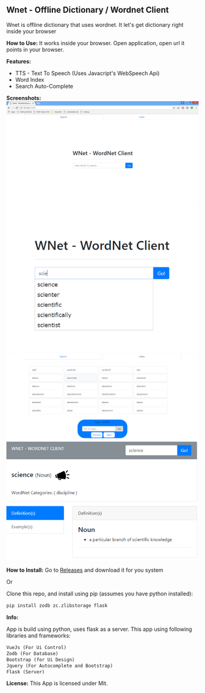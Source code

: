 ## Wnet - Offline Dictionary / Wordnet Client

Wnet is offline dictionary that uses wordnet. It let's get dictionary right inside your browser

**How to Use:**
It works inside your browser. Open application, open url it points in your browser.


**Features:**
* TTS - Text To Speech (Uses Javacript's WebSpeech Api)
* Word Index
* Search Auto-Complete

**Screenshots:**
![screenshot](https://github.com/wasoomro/wnet-wordnet-client/raw/master/scr/front.png)
![screenshot](https://github.com/wasoomro/wnet-wordnet-client/raw/master/scr/3.png)
![screenshot](https://github.com/wasoomro/wnet-wordnet-client/raw/master/scr/4.png)
![screenshot](https://github.com/wasoomro/wnet-wordnet-client/raw/master/scr/5.png)



**How to Install:**
Go to [Releases](https://github.com/wasoomro/wnet-wordnet-client/releases/) and download it for you system

Or

Clone this repo, and install using pip (assumes you have python installed):
```html
pip install zodb zc.zlibstorage flask
```


**Info:**

App is build using python, uses flask as a server. This app using following libraries and frameworks:
```list
VueJs (For Ui Control)
Zodb (For Database)
Bootstrap (for Ui Design)
Jquery (For Autocomplete and Bootstrap)
Flask (Server)
```


**License:**
This App is licensed under Mit.
